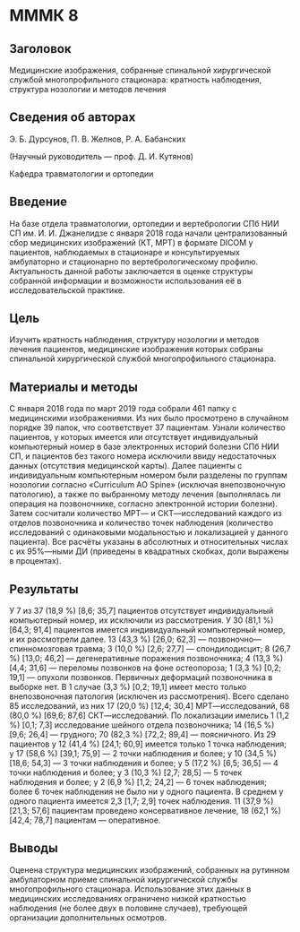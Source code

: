 # МММК 8

## Заголовок

Медицинские изображения, собранные спинальной хирургической службой многопрофильного стационара: кратность наблюдения, структура нозологии и методов лечения

## Сведения об авторах

Э. Б. Дурсунов, П. В. Желнов, Р. А. Бабанских

(Научный руководитель — проф. Д. И. Кутянов)

Кафедра травматологии и ортопедии

## Введение

На базе отдела травматологии, ортопедии и вертебрологии СПб НИИ СП им. И. И. Джанелидзе с января 2018 года начали централизованный сбор медицинских изображений (КТ, МРТ) в формате DICOM у пациентов, наблюдаемых в стационаре и консультируемых амбулаторно и стационарно по вертебрологическому профилю. Актуальность данной работы заключается в оценке структуры собранной информации и возможности использования её в исследовательской практике.

## Цель

Изучить кратность наблюдения, структуру нозологии и методов лечения пациентов, медицинские изображения которых собраны спинальной хирургической службой многопрофильного стационара.

## Материалы и методы

С января 2018 года по март 2019 года собрали 461 папку с медицинскими изображениями. Из них было просмотрено в случайном порядке 39 папок, что соответствует 37 пациентам. Узнали количество пациентов, у которых имеется или отсутствует индивидуальный компьютерный номер в базе электронных историй болезни СПб НИИ СП, и пациентов без такого номера исключили ввиду недостаточных данных (отсутствия медицинской карты). Далее пациенты с индивидуальным компьютерным номером были разделены по группам нозологии согласно «Curriculum AO Spine» (исключая внепозвоночную патологию), а также по выбранному методу лечения (выполнялась ли операция на позвоночнике, согласно электронной истории болезни). Затем сосчитали количество МРТ— и СКТ—исследований каждого из отделов позвоночника и количество точек наблюдения (количество исследований с одинаковыми модальностью и локализацией у данного пациента). Все расчёты указаны в абсолютных и относительных числах с их 95%—ными ДИ (приведены в квадратных скобках, доли выражены в процентах).

## Результаты

У 7 из 37 (18,9 %) [8,6; 35,7] пациентов отсутствует индивидуальный компьютерный номер, их исключили из рассмотрения. У 30 (81,1 %) [64,3; 91,4] пациентов имеется индивидуальный компьютерный номер, и их рассмотрели далее. 13 (43,3 %) [26,0; 62,3] — позвоночно—спинномозговая травма; 3 (10,0 %) [2,6; 27,7] — спондилодисцит; 8 (26,7 %) [13,0; 46,2] — дегенеративные поражения позвоночника; 4 (13,3 %) [4,4; 31,6] — переломы позвонков на фоне остеопороза; 1 (3,3 %) [0,2; 19,1] — опухоли позвонков. Первичных деформаций позвоночника в выборке нет. В 1 случае (3,3 %) [0,2; 19,1] имеет место только внепозвоночная патология (исключен из рассмотрения). Всего сделано 85 исследований, из них 17 (20,0 %) [12,4; 30,4] МРТ—исследований, 68 (80,0 %) [69,6; 87,6] СКТ—исследований. По локализации имелись 1 (1,2 %) [0,1; 7,3] исследование шейного отдела позвоночника; 14 (16,5 %) [9,6; 26,4] — грудного; 70 (82,3 %) [72,2; 89,4] — поясничного. Из 29 пациентов у 12 (41,4 %) [24,1; 60,9] имеется только 1 точка наблюдения; у 17 (58,6 %) [39,1; 75,9] — 2 точки наблюдения и более; у 10 (34,5 %) [18,6; 54,3] — 3 точки наблюдения и более; у 5 (17,2 %) [6,5; 36,5] — 4 точки наблюдения и более; у 3 (10,3 %) [2,7; 28,5] — 5 точек наблюдения и более; у 2 (6,9 %) [1,2; 24,2] — 6 точек наблюдения; более 6 точек наблюдения не было ни у одного пациента. В среднем у одного пациента имеется 2,3 [1,7; 2,9] точек наблюдения. 11 (37,9 %) [21,3; 57,6] пациентам проведено консервативное лечение, 18 (62,1 %) [42,4; 78,7] пациентам — оперативное.

## Выводы

Оценена структура медицинских изображений, собранных на рутинном амбулаторном приеме спинальной хирургической службы многопрофильного стационара. Использование этих данных в медицинских исследованиях ограничено низкой кратностью наблюдения (не более двух в половине случаев), требующей организации дополнительных осмотров.
